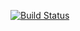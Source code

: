 [![Build Status](https://travis-ci.org/vil069/Project110.svg?branch=master)](https://travis-ci.org/vil069/Project110)
